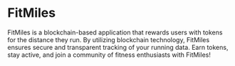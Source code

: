 # FitMiles
FitMiles is a blockchain-based application that rewards users with tokens for the distance they run. By utilizing blockchain technology, FitMiles ensures secure and transparent tracking of your running data. Earn tokens, stay active, and join a community of fitness enthusiasts with FitMiles!
